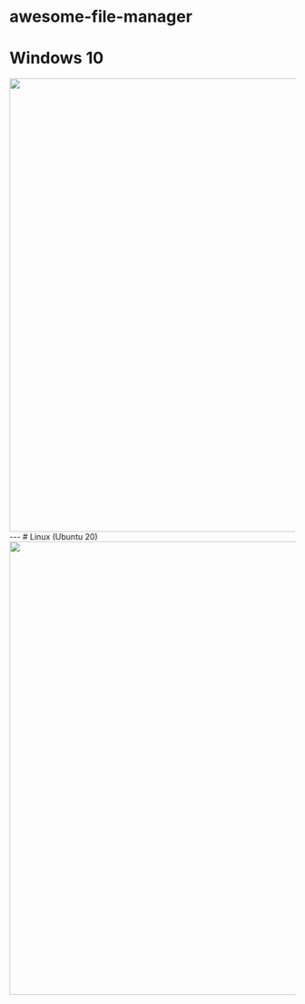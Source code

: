 # awesome-file-manager

# Windows 10
<img src="demo/win.gif" width="800">
---
# Linux (Ubuntu 20)
<img src="demo/linux.gif" width="800">
